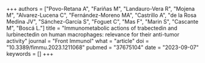 +++
authors = ["Povo-Retana A", "Fariñas M", "Landauro-Vera R", "Mojena M", "Alvarez-Lucena C", "Fernández-Moreno MA", "Castrillo A", "de la Rosa Medina JV", "Sánchez-García S", "Foguet C", "Mas F", "Marin S", "Cascante M", "Boscá L."]
title = "Immunometabolic actions of trabectedin and lurbinectedin on human macrophages: relevance for their anti-tumor activity"
journal = "Front Immunol"
what = "article"
doi = "10.3389/fimmu.2023.1211068"
pubmed = "37675104"
date = "2023-09-07"
keywords = []
+++


